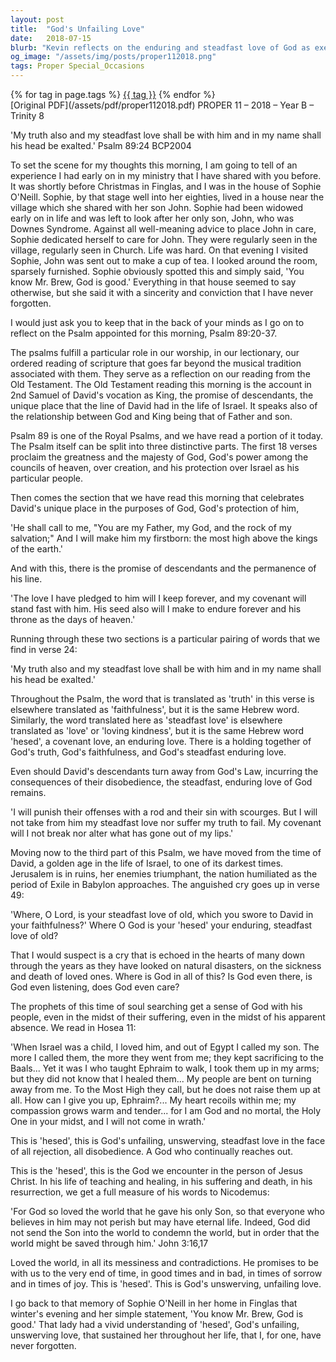 ```yaml
---
layout: post
title:  "God's Unfailing Love"
date:   2018-07-15
blurb: "Kevin reflects on the enduring and steadfast love of God as exemplified in Psalm 89 and the life of Sophie O'Neill. Despite hardships and the appearance of abandonment, God's covenant love, 'hesed', remains unfailing. This love is fully embodied in Jesus Christ, who brings salvation and eternal life, affirming that even in the messiness of life, 'God is good.'"
og_image: "/assets/img/posts/proper112018.png"
tags: Proper Special_Occasions
---    
```

<div class="tag-pills">
    {% for tag in page.tags %}
    <a href="{{ site.baseurl }}/tag/{{ tag | slugify }}" class="tag-pill">{{ tag }}</a>
    {% endfor %}
</div>
[Original PDF](/assets/pdf/proper112018.pdf)
PROPER 11 – 2018 – Year B – Trinity 8

'My truth also and my steadfast love shall be with him and in my name shall his head be exalted.' Psalm 89:24 BCP2004

To set the scene for my thoughts this morning, I am going to tell of an experience I had early on in my ministry that I have shared with you before. It was shortly before Christmas in Finglas, and I was in the house of Sophie O'Neill. Sophie, by that stage well into her eighties, lived in a house near the village which she shared with her son John. Sophie had been widowed early on in life and was left to look after her only son, John, who was Downes Syndrome. Against all well-meaning advice to place John in care, Sophie dedicated herself to care for John. They were regularly seen in the village, regularly seen in Church. Life was hard. On that evening I visited Sophie, John was sent out to make a cup of tea. I looked around the room, sparsely furnished. Sophie obviously spotted this and simply said, 'You know Mr. Brew, God is good.' Everything in that house seemed to say otherwise, but she said it with a sincerity and conviction that I have never forgotten.

I would just ask you to keep that in the back of your minds as I go on to reflect on the Psalm appointed for this morning, Psalm 89:20-37.

The psalms fulfill a particular role in our worship, in our lectionary, our ordered reading of scripture that goes far beyond the musical tradition associated with them. They serve as a reflection on our reading from the Old Testament. The Old Testament reading this morning is the account in 2nd Samuel of David's vocation as King, the promise of descendants, the unique place that the line of David had in the life of Israel. It speaks also of the relationship between God and King being that of Father and son.

Psalm 89 is one of the Royal Psalms, and we have read a portion of it today. The Psalm itself can be split into three distinctive parts. The first 18 verses proclaim the greatness and the majesty of God, God's power among the councils of heaven, over creation, and his protection over Israel as his particular people.

Then comes the section that we have read this morning that celebrates David's unique place in the purposes of God, God's protection of him,

'He shall call to me, "You are my Father, my God, and the rock of my salvation;" And I will make him my firstborn: the most high above the kings of the earth.'

And with this, there is the promise of descendants and the permanence of his line.

'The love I have pledged to him will I keep forever, and my covenant will stand fast with him. His seed also will I make to endure forever and his throne as the days of heaven.'

Running through these two sections is a particular pairing of words that we find in verse 24:

'My truth also and my steadfast love shall be with him and in my name shall his head be exalted.'

Throughout the Psalm, the word that is translated as 'truth' in this verse is elsewhere translated as 'faithfulness', but it is the same Hebrew word. Similarly, the word translated here as 'steadfast love' is elsewhere translated as 'love' or 'loving kindness', but it is the same Hebrew word 'hesed', a covenant love, an enduring love. There is a holding together of God's truth, God's faithfulness, and God's steadfast enduring love.

Even should David's descendants turn away from God's Law, incurring the consequences of their disobedience, the steadfast, enduring love of God remains.

'I will punish their offenses with a rod and their sin with scourges. But I will not take from him my steadfast love nor suffer my truth to fail. My covenant will I not break nor alter what has gone out of my lips.'

Moving now to the third part of this Psalm, we have moved from the time of David, a golden age in the life of Israel, to one of its darkest times. Jerusalem is in ruins, her enemies triumphant, the nation humiliated as the period of Exile in Babylon approaches. The anguished cry goes up in verse 49:

'Where, O Lord, is your steadfast love of old, which you swore to David in your faithfulness?' Where O God is your 'hesed' your enduring, steadfast love of old?

That I would suspect is a cry that is echoed in the hearts of many down through the years as they have looked on natural disasters, on the sickness and death of loved ones. Where is God in all of this? Is God even there, is God even listening, does God even care?

The prophets of this time of soul searching get a sense of God with his people, even in the midst of their suffering, even in the midst of his apparent absence. We read in Hosea 11:

'When Israel was a child, I loved him, and out of Egypt I called my son. The more I called them, the more they went from me; they kept sacrificing to the Baals... Yet it was I who taught Ephraim to walk, I took them up in my arms; but they did not know that I healed them... My people are bent on turning away from me. To the Most High they call, but he does not raise them up at all. How can I give you up, Ephraim?... My heart recoils within me; my compassion grows warm and tender... for I am God and no mortal, the Holy One in your midst, and I will not come in wrath.'

This is 'hesed', this is God's unfailing, unswerving, steadfast love in the face of all rejection, all disobedience. A God who continually reaches out.

This is the 'hesed', this is the God we encounter in the person of Jesus Christ. In his life of teaching and healing, in his suffering and death, in his resurrection, we get a full measure of his words to Nicodemus:

'For God so loved the world that he gave his only Son, so that everyone who believes in him may not perish but may have eternal life. Indeed, God did not send the Son into the world to condemn the world, but in order that the world might be saved through him.' John 3:16,17

Loved the world, in all its messiness and contradictions. He promises to be with us to the very end of time, in good times and in bad, in times of sorrow and in times of joy. This is 'hesed'. This is God's unswerving, unfailing love.

I go back to that memory of Sophie O'Neill in her home in Finglas that winter's evening and her simple statement, 'You know Mr. Brew, God is good.' That lady had a vivid understanding of 'hesed', God's unfailing, unswerving love, that sustained her throughout her life, that I, for one, have never forgotten.
